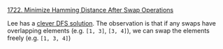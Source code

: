 [1722. Minimize Hamming Distance After Swap Operations](https://leetcode.com/problems/minimize-hamming-distance-after-swap-operations/)

Lee has a [clever DFS solution](https://leetcode.com/problems/minimize-hamming-distance-after-swap-operations/discuss/1009867/Python-DFS-Solution). The observation is that if any swaps have overlapping elements (e.g. `[1, 3]`, `[3, 4]`), we can swap the elements freely (e.g. `[1, 3, 4]`)
